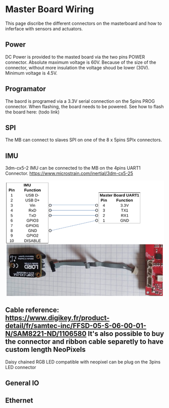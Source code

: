 # Master Board Wiring

This page discribe the different connectors on the masterboard and how to inferface with sensors and actuators.

Power
----
DC Power is provided to the masted board via the two pins POWER connector.
Absolute maximum voltage is 60V. 
Because of the size of the connector, without more insulation the voltage shoud be lower (30V).
Minimum voltage is 4.5V.

Programator
----
The baord is programed via a 3.3V serial connection on the 5pins PROG connector. When flashing, the board needs to be powered.
See how to flash the board here: (todo link)


SPI
----
The MB can connect to slaves SPI on one of the 8 x 5pins SPIx connectors.


IMU
----
3dm-cx5-2 IMU can be connected to the MB on the 4pins UART1 Connector.
https://www.microstrain.com/inertial/3dm-cx5-25 

![wireIMU](../images/wireIMU.png)

Cable reference: https://www.digikey.fr/product-detail/fr/samtec-inc/FFSD-05-S-06-00-01-N/SAM8221-ND/1106580
It's also possible to buy the connector and ribbon cable separetly to have custom length
NeoPixels
----
Daisy chained RGB LED compatible with neopixel can be plug on the 3pins LED connector


General IO
----

Ethernet
----








